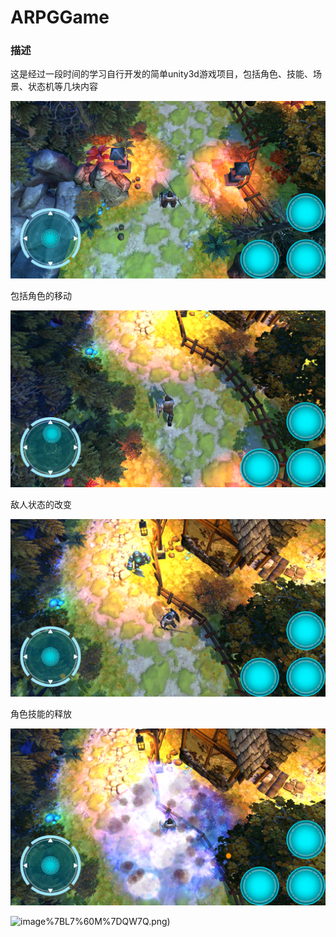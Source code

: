 # ARPGGame

### 描述
这是经过一段时间的学习自行开发的简单unity3d游戏项目，包括角色、技能、场景、状态机等几块内容

![image](https://github.com/ZhaoQCl/ARPGGame/blob/main/Image/9%5B%257%5DE%7DMD8J0PK%5BJV%25B~CBA.png)

包括角色的移动

![image](https://github.com/ZhaoQCl/ARPGGame/blob/main/Image/O%6002%5DMNY%5DF7O3N8E0Z7O0HV.png)

敌人状态的改变

![image](https://github.com/ZhaoQCl/ARPGGame/blob/main/Image/%7DH%5D9GVXUZE%5D5ZDC409KE%7DVP.png)

角色技能的释放

![image](https://github.com/ZhaoQCl/ARPGGame/blob/main/Image/9%40X5V%7BV%5D9%7D%7BZ%5B7W%7DWUJ%7DXB5.png)

![image](https://github.com/ZhaoQCl/ARPGGame/blob/main/Image/6N369A%5BVG0U6)%7BL7%60M%7DQW7Q.png)